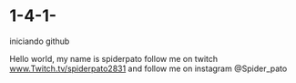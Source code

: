 # 1-4-1-
iniciando github

Hello world, my name is  spiderpato
follow me on twitch www.Twitch.tv/spiderpato2831
and follow me on instagram @Spider_pato
